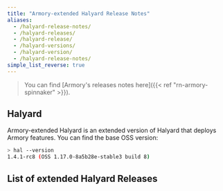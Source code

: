 ```yaml
---
title: "Armory-extended Halyard Release Notes"
aliases:
  - /halyard-release-notes/
  - /halyard-releases/
  - /halyard-release/
  - /halyard-versions/
  - /halyard-version/
  - /halyard-release-notes/
simple_list_reverse: true
---
```


> You can find [Armory's releases notes here]({{< ref "rn-armory-spinnaker" >}}).

## Halyard
Armory-extended Halyard  is an extended version of Halyard that deploys Armory features. You can find the base OSS version:

```bash
> hal --version
1.4.1-rc8 (OSS 1.17.0-8a5b28e-stable3 build 8)
```

## List of extended Halyard Releases
<!-- Hugo/docsy auto generates a list of the child pages here. The front matter configures it to go from newest to oldest --!> 

